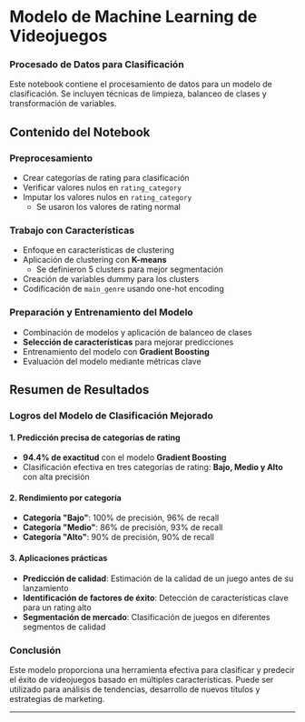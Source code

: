# Modelo de Machine Learning de Videojuegos

### Procesado de Datos para Clasificación

Este notebook contiene el procesamiento de datos para un modelo de clasificación. Se incluyen técnicas de limpieza, balanceo de clases y transformación de variables.

## Contenido del Notebook

### Preprocesamiento
- Crear categorías de rating para clasificación
- Verificar valores nulos en `rating_category`
- Imputar los valores nulos en `rating_category`
  - Se usaron los valores de rating normal

### Trabajo con Características
- Enfoque en características de clustering
- Aplicación de clustering con **K-means**
  - Se definieron 5 clusters para mejor segmentación
- Creación de variables dummy para los clusters
- Codificación de `main_genre` usando one-hot encoding

### Preparación y Entrenamiento del Modelo
- Combinación de modelos y aplicación de balanceo de clases
- **Selección de características** para mejorar predicciones
- Entrenamiento del modelo con **Gradient Boosting**
- Evaluación del modelo mediante métricas clave

## Resumen de Resultados

### Logros del Modelo de Clasificación Mejorado

#### 1. Predicción precisa de categorías de rating
- **94.4% de exactitud** con el modelo **Gradient Boosting**
- Clasificación efectiva en tres categorías de rating: **Bajo, Medio y Alto** con alta precisión

#### 2. Rendimiento por categoría
- **Categoría "Bajo"**: 100% de precisión, 96% de recall
- **Categoría "Medio"**: 86% de precisión, 93% de recall
- **Categoría "Alto"**: 90% de precisión, 90% de recall

#### 3. Aplicaciones prácticas
- **Predicción de calidad**: Estimación de la calidad de un juego antes de su lanzamiento
- **Identificación de factores de éxito**: Detección de características clave para un rating alto
- **Segmentación de mercado**: Clasificación de juegos en diferentes segmentos de calidad

### Conclusión
Este modelo proporciona una herramienta efectiva para clasificar y predecir el éxito de videojuegos basado en múltiples características. Puede ser utilizado para análisis de tendencias, desarrollo de nuevos títulos y estrategias de marketing.

---
